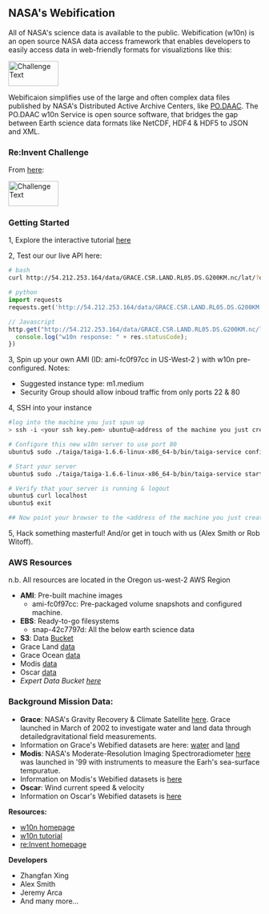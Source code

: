 ## NASA's Webification
All of NASA's science data is available to the public.  Webification (w10n) is an open source NASA data access framework that enables developers to easily access data in web-friendly formats for visualiztions like this:


<img src="https://raw.github.com/witoff/w10n/master/media/viz.png" width="400px;" alt="Challenge Text" style="width: 100px;height:50px;"/>

Webificaion simplifies use of the large and often complex data files published by NASA's Distributed Active Archive Centers, like [PO.DAAC](http://podaac.jpl.nasa.gov/).  The PO.DAAC w10n Service is open source software, that bridges the gap between Earth science data formats like NetCDF, HDF4 & HDF5 to JSON and XML.

### Re:Invent Challenge
From [here](http://reinvent.awsevents.com/hackathon.html):

<img src="https://raw.github.com/witoff/w10n/master/media/challenge.png" width="400px;" alt="Challenge Text" style="width: 100px;height:50px;"/>

### Getting Started
1, Explore the interactive tutorial [here](http://podaac-w10n.jpl.nasa.gov/tutorial/#examples-1)

2, Test our our live API here:

```bash
# bash
curl http://54.212.253.164/data/GRACE.CSR.LAND.RL05.DS.G200KM.nc/lat/?output=json
```

```python
# python
import requests
requests.get('http://54.212.253.164/data/GRACE.CSR.LAND.RL05.DS.G200KM.nc/lat/?output=json')
```

```javascript
// Javascript
http.get("http://54.212.253.164/data/GRACE.CSR.LAND.RL05.DS.G200KM.nc/lat/?output=json", function(res) {
  console.log("w10n response: " + res.statusCode);
})
```

3, Spin up your own AMI (ID: ami-fc0f97cc in US-West-2 ) with w10n pre-configured.
Notes:
* Suggested instance type: m1.medium
* Security Group should allow inboud traffic from only ports 22 & 80


4, SSH into your instance
```bash
#log into the machine you just spun up
> ssh -i <your ssh key.pem> ubuntu@<address of the machine you just created>

# Configure this new w10n server to use port 80
ubuntu$ sudo ./taiga/taiga-1.6.6-linux-x86_64-b/bin/taiga-service config -p 80 -d /vol/data

# Start your server
ubuntu$ sudo ./taiga/taiga-1.6.6-linux-x86_64-b/bin/taiga-service start

# Verify that your server is running & logout
ubuntu$ curl localhost
ubuntu$ exit

## Now point your browser to the <address of the machine you just created> and interact with your favorite API!
```

5, Hack something masterful!  And/or get in touch with us (Alex Smith or Rob Witoff).


### AWS Resources
n.b. All resources are located in the Oregon us-west-2 AWS Region
* **AMI**: Pre-built machine images
  * ami-fc0f97cc: Pre-packaged volume snapshots and configured machine.
* **EBS**: Ready-to-go filesystems
  * snap-42c7797d: All the below earth science data
* **S3**: Data [Bucket](https://s3-us-west-2.amazonaws.com/w10n)
 * Grace Land [data](https://s3-us-west-2.amazonaws.com/w10n/grace-land.nc)
 * Grace Ocean [data](https://s3-us-west-2.amazonaws.com/w10n/grace-ocean.nc)
 * Modis [data](https://s3-us-west-2.amazonaws.com/w10n/modis.nc)
 * Oscar [data](https://s3-us-west-2.amazonaws.com/w10n/oscar.nc)
 * *Expert Data Bucket [here](https://s3-us-west-2.amazonaws.com/w10n-full)*

  
### Background Mission Data:
* **Grace**: NASA's Gravity Recovery & Climate Satellite [here](http://grace.jpl.nasa.gov/). Grace launched in March of 2002 to investigate water and land data through detailedgravitational field measurements.
 * Information on Grace's Webified datasets are here: [water](http://podaac.jpl.nasa.gov/dataset/TELLUS_OCEANEOF_NC_RL05) and [land](http://podaac.jpl.nasa.gov/dataset/TELLUS_LAND_NC_RL05)
* **Modis**: NASA's Moderate-Resolution Imaging Spectroradiometer [here](http://modis.gsfc.nasa.gov/) was launched in '99 with instruments to measure the Earh's sea-surface tempuratue.
 * Information on Modis's Webified datasets is [here](http://podaac.jpl.nasa.gov/dataset/JPL-L2P-MODIS_A?ids=&values=&search=ghrsst)
* **Oscar**: Wind current speed & velocity
 * Information on Oscar's Webified datasets is [here](http://podaac.jpl.nasa.gov/dataset/OSCAR_L4_OC_third-deg)

**Resources:**
* [w10n homepage](http://scifari.org/taiga/)
* [w10n tutorial](http://podaac-w10n.jpl.nasa.gov/tutorial/)
* [re:Invent homepage](http://reinvent.awsevents.com/hackathon.html)

**Developers**
* Zhangfan Xing
* Alex Smith
* Jeremy Arca
* And many more...
